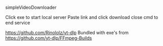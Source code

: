 simpleVideoDownloader 

Click exe to start local server
Paste link and click download
close cmd to end service

https://github.com/Rinololz/yt-dlp
Bundled with exe's from https://github.com/yt-dlp/FFmpeg-Builds
